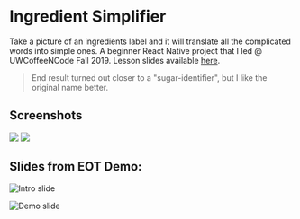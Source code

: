 # Ingredient Simplifier
Take a picture of an ingredients label and it will translate all the complicated words into simple ones. 
A beginner React Native project that I led @ UWCoffeeNCode Fall 2019. Lesson slides available [here](https://github.com/UWCoffeeNCode/Past-Projects/tree/master/F19/Projects/Ingredient-Simplifier).

> End result turned out closer to a "sugar-identifier", but I like the original name better.

## Screenshots

[![](https://j.gifs.com/k81RRE.gif)](https://www.youtube.com/watch?v=qzzhNogt8U8)
![](https://i.imgur.com/OTwoIMR.png)

## Slides from EOT Demo:

![Intro slide](https://i.imgur.com/rjcTfPc.png)

![Demo slide](https://i.imgur.com/eSN2IGz.png)

